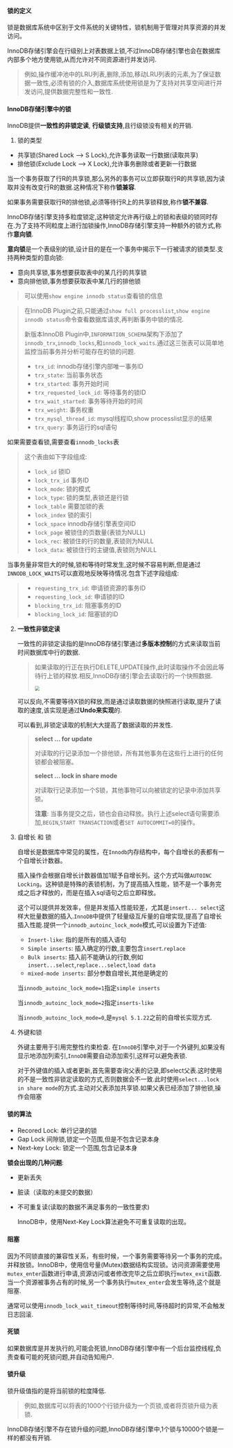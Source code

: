 #### **锁的定义**

锁是数据库系统中区别于文件系统的关键特性，锁机制用于管理对共享资源的并发访问。

InnoDB存储引擎会在行级别上对表数据上锁,不过InnoDB存储引擎也会在数据库内部多个地方使用锁,从而允许对不同资源进行并发访问.

> 例如,操作缓冲池中的LRU列表,删除,添加,移动LRU列表的元素,为了保证数据一致性,必须有锁的介入,数据库系统使用锁是为了支持对共享空间进行并发访问,提供数据完整性和一致性.

#### InnoDB存储引擎中的锁

InnoDB提供**一致性的非锁定读**, **行级锁支持**,且行级锁没有相关的开销.

1.  锁的类型

   + 共享锁(Shared Lock --> S Lock),允许事务读取一行数据(读取共享)
   + 排他锁(Exclude Lock --> X Lock),允许事务删除或者更新一行数据

   当一个事务获取了行R的共享锁,那么另外的事务可以立即获取行R的共享锁,因为读取并没有改变行R的数据.这种情况下称作**锁兼容**.

   如果事务需要获取行R的排他锁,必须等待行R上的共享锁释放,称作**锁不兼容**.

   InnoDB存储引擎支持多粒度锁定,这种锁定允许再行级上的锁和表级的锁同时存在.为了支持不同粒度上进行加锁操作,InnoDB存储引擎支持一种额外的锁方式,称作**意向锁**.

   **意向锁**是一个表级别的锁,设计目的是在一个事务中揭示下一行被请求的锁类型.支持两种类型的意向锁:

   + 意向共享锁,事务想要获取表中的某几行的共享锁
   + 意向排他锁,事务想要获取表中某几行的排他锁

   > 可以使用`show engine innodb status`查看锁的信息

   > 在InnoDB Plugin之前,只能通过`show full processlist`,`show engine innodb status`命令查看数据库请求,再判断事务中锁的情况.
   >
   > 新版本InnoDB Plugin中,`INFORMATION_SCHEMA`架构下添加了`innodb_trx`,`innodb_locks`,和`innodb_lock_waits`.通过这三张表可以简单地监控当前事务并分析可能存在的锁的问题.
   >
   > + `trx_id`: innodb存储引擎内部唯一事务ID
   > + `trx_state`: 当前事务状态
   > + `trx_started`: 事务开始时间
   > + `trx_requested_lock_id`: 等待事务的锁ID
   > + `trx_wait_started`: 事务等待开始的时间
   > + `trx_weight`: 事务权重
   > + `trx_mysql_thread_id`: mysql线程ID,show processlist显示的结果
   > + `trx_query`: 事务运行的sql语句

   如果需要查看锁,需要查看`innodb_locks`表

   > 这个表由如下字段组成:
   >
   > + `lock_id`	锁ID
   > + `lock_trx_id`   事务ID
   > + `lock_mode`:   锁的模式
   > + `lock_type`:   锁的类型,表锁还是行锁
   > + `lock_table`  需要加锁的表
   > + `lock_index`  锁的索引
   > + `lock_space`  innodb存储引擎表空间ID
   > + `lock_page`   被锁住的页数量(表锁为NULL)
   > + `lock_rec`:   被锁住的行的数量,表锁则为NULL
   > + `lock_data`:   被锁住行的主键值,表锁则为NULL

   当事务量非常巨大的时候,锁和等待时常发生,这时候不容易判断,但是通过`INNODB_LOCK_WAITS`可以直观地反映等待情况.包含下述字段组成:

   > + `requesting_trx_id`: 申请锁资源的事务ID
   > + `requesting_lock_id`:  申请锁的ID
   > + `blocking_trx_id`:  阻塞事务的ID
   > + `blocking_lock_id`:  阻塞锁的ID

2. **一致性非锁定读**

   一致性的非锁定读指的是InnoDB存储引擎通过**多版本控制**的方式来读取当前时间数据库中行的数据.

   > 如果读取的行正在执行DELETE,UPDATE操作,此时读取操作不会因此等待行上锁的释放.相反,InnoDB存储引擎会去读取行的一个快照数据.
   >
   > <img src="E:\截图文件\一致性诶锁定读取操作.png" style="zoom:67%;" />

   可以反向,不需要等待X锁的释放,而是通过读取数据的快照进行读取,提升了读取的速度,该实现是通过**Undo来实现**的.

   可以看到,非锁定读取的机制大大提高了数据读取的并发性.

   > **select ... for update**
   >
   > 对读取的行记录添加一个排他锁，所有其他事务在这些行上进行的任何锁都会被阻塞。
   >
   > **select ... lock in share mode**
   >
   > 对读取行记录添加一个S锁，其他事物可以向被锁定的记录中添加共享锁。
   >
   > **注意**: 当事务提交之后，锁也会自动释放。执行上述select语句需要添加,`BEGIN`,`START TRANSACTION`或者`SET AUTOCOMMIT=0`的操作。

3. 自增长 和 锁

   自增长是数据库中常见的属性，在`Innodb`内存结构中，每个自增长的表都有一个自增长计数器。

   插入操作会根据自增长计数器值加1赋予自增长列。这个方式叫做`AUTOINC Locking`。这种锁是特殊的表锁机制，为了提高插入性能，锁不是一个事务完成之后才释放的，而是在插入sql语句之后立即释放。

   这个可以提供并发效率，但是并发插入性能较差，尤其是`insert... select`这样大批量数据的插入.`InnoDB`中提供了轻量级互斥量的自增实现,提高了自增长插入性能.提供一个`innodb_autoinc_lock_mode`模式,可以设置为下述值:

   + `Insert-like`:  指的是所有的插入语句
   + `Simple inserts`:  插入确定的行数,主要包含`insert`.`replace`
   + `Bulk inserts`: 插入前不能确认的行数,例如`insert...select`,`replace...select`,`load data`
   + `mixed-mode inserts`: 部分参数自增长,其他是确定的

   当`innodb_autoinc_lock_mode=1`指定`simple inserts`

   当`innodb_autoinc_lock_mode=2`指定`inserts-like`

   当`innodb_autoinc_lock_mode=0`,是`mysql 5.1.22`之前的自增长实现方式.

4. 外键和锁

   外键主要用于引用完整性约束检查. 在`InnoDB`引擎中,对于一个外键列,如果没有显示地添加列索引,`InnoDB`需要自动添加索引,这样可以避免表锁.

   对于外键值的插入或者更新,首先需要查询父表的记录,即select父表.这时使用的不是一致性非锁定读取的方式,否则数据会不一致.此时使用`select...lock in share mode`的方式.主动对父表添加共享锁.如果父表已经添加了排他锁,操作会阻塞

#### 锁的算法

+ Recored Lock:  单行记录的锁
+ Gap Lock 间隙锁,锁定一个范围,但是不包含记录本身
+ Next-key Lock:  锁定一个范围,包含记录本身

**锁会出现的几种问题**:

+ 更新丢失

+ 脏读（读取的未提交的数据）

+ 不可重复读(读取的数据不满足事务的一致性要求)

  InnoDB中，使用Next-Key Lock算法避免不可重复读取的出现。

#### 阻塞

因为不同锁直接的兼容性关系，有些时候，一个事务需要等待另一个事务的完成。并释放锁。InnoDB中，使用信号量(Mutex)数据结构实现锁。访问资源需要使用`mutex_enter`函数进行申请,资源访问或者修改完毕之后立即执行`mutex_exit`函数.当一个资源被事务占有的时候,另一个事务执行`mutex_enter`会发生等待,这个就是阻塞.

通常可以使用`innodb_lock_wait_timeout`控制等待时间,等待超时的异常,不会触发日志回滚.

#### 死锁

如果数据库是并发执行的,可能会死锁,InnoDB存储引擎中有一个后台监控线程,负责查看可能的死锁问题,并自动告知用户.

#### 锁升级

锁升级值指的是将当前锁的粒度降低.

>  例如,数据库可以将表的1000个行锁升级为一个页锁,或者将页锁升级为表锁.

InnoDB存储引擎不存在锁升级的问题,InnoDB存储引擎中,1个锁与10000个锁是一样的都没有开销.